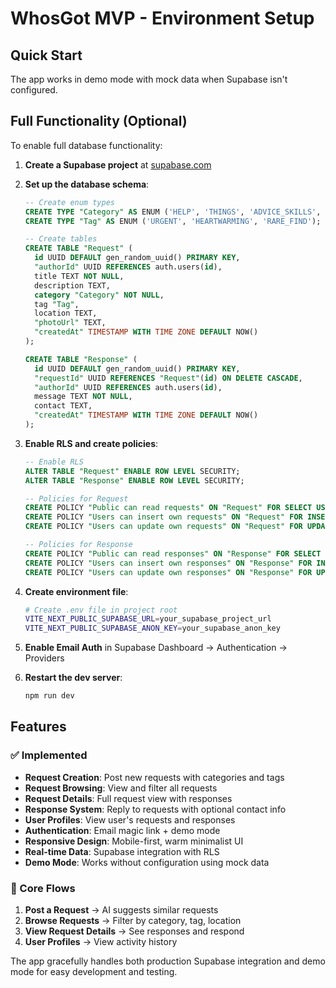 # WhosGot MVP - Environment Setup

## Quick Start

The app works in demo mode with mock data when Supabase isn't configured.

## Full Functionality (Optional)

To enable full database functionality:

1. **Create a Supabase project** at [supabase.com](https://supabase.com)

2. **Set up the database schema**:
   ```sql
   -- Create enum types
   CREATE TYPE "Category" AS ENUM ('HELP', 'THINGS', 'ADVICE_SKILLS', 'CONNECTIONS', 'OTHER');
   CREATE TYPE "Tag" AS ENUM ('URGENT', 'HEARTWARMING', 'RARE_FIND');

   -- Create tables
   CREATE TABLE "Request" (
     id UUID DEFAULT gen_random_uuid() PRIMARY KEY,
     "authorId" UUID REFERENCES auth.users(id),
     title TEXT NOT NULL,
     description TEXT,
     category "Category" NOT NULL,
     tag "Tag",
     location TEXT,
     "photoUrl" TEXT,
     "createdAt" TIMESTAMP WITH TIME ZONE DEFAULT NOW()
   );

   CREATE TABLE "Response" (
     id UUID DEFAULT gen_random_uuid() PRIMARY KEY,
     "requestId" UUID REFERENCES "Request"(id) ON DELETE CASCADE,
     "authorId" UUID REFERENCES auth.users(id),
     message TEXT NOT NULL,
     contact TEXT,
     "createdAt" TIMESTAMP WITH TIME ZONE DEFAULT NOW()
   );
   ```

3. **Enable RLS and create policies**:
   ```sql
   -- Enable RLS
   ALTER TABLE "Request" ENABLE ROW LEVEL SECURITY;
   ALTER TABLE "Response" ENABLE ROW LEVEL SECURITY;

   -- Policies for Request
   CREATE POLICY "Public can read requests" ON "Request" FOR SELECT USING (true);
   CREATE POLICY "Users can insert own requests" ON "Request" FOR INSERT WITH CHECK (auth.uid() = "authorId");
   CREATE POLICY "Users can update own requests" ON "Request" FOR UPDATE USING (auth.uid() = "authorId");

   -- Policies for Response
   CREATE POLICY "Public can read responses" ON "Response" FOR SELECT USING (true);
   CREATE POLICY "Users can insert own responses" ON "Response" FOR INSERT WITH CHECK (auth.uid() = "authorId");
   CREATE POLICY "Users can update own responses" ON "Response" FOR UPDATE USING (auth.uid() = "authorId");
   ```

4. **Create environment file**:
   ```bash
   # Create .env file in project root
   VITE_NEXT_PUBLIC_SUPABASE_URL=your_supabase_project_url
   VITE_NEXT_PUBLIC_SUPABASE_ANON_KEY=your_supabase_anon_key
   ```

5. **Enable Email Auth** in Supabase Dashboard → Authentication → Providers

6. **Restart the dev server**:
   ```bash
   npm run dev
   ```

## Features

### ✅ Implemented
- **Request Creation**: Post new requests with categories and tags
- **Request Browsing**: View and filter all requests 
- **Request Details**: Full request view with responses
- **Response System**: Reply to requests with optional contact info
- **User Profiles**: View user's requests and responses
- **Authentication**: Email magic link + demo mode
- **Responsive Design**: Mobile-first, warm minimalist UI
- **Real-time Data**: Supabase integration with RLS
- **Demo Mode**: Works without configuration using mock data

### 🎯 Core Flows
1. **Post a Request** → AI suggests similar requests
2. **Browse Requests** → Filter by category, tag, location
3. **View Request Details** → See responses and respond
4. **User Profiles** → View activity history

The app gracefully handles both production Supabase integration and demo mode for easy development and testing.